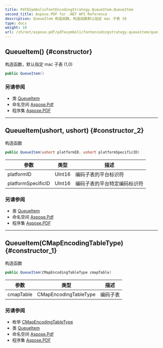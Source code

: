 ```yaml
---
title: PdfASymbolicFontEncodingStrategy.QueueItem.QueueItem
second_title: Aspose.PDF for .NET API Reference
description: QueueItem 构造函数。构造函数默认指定 mac 子表 10
type: docs
weight: 10
url: /zh/net/aspose.pdf/pdfasymbolicfontencodingstrategy.queueitem/queueitem/
---
```

## QueueItem() {#constructor}

构造函数，默认指定 mac 子表 (1,0)

```csharp
public QueueItem()
```

### 另请参阅

* 类 [QueueItem](../)
* 命名空间 [Aspose.Pdf](../../../aspose.pdf/)
* 程序集 [Aspose.PDF](../../../)

---

## QueueItem(ushort, ushort) {#constructor_2}

构造函数

```csharp
public QueueItem(ushort platformID, ushort platformSpecificID)
```

| 参数 | 类型 | 描述 |
| --- | --- | --- |
| platformID | UInt16 | 编码子表的平台标识符 |
| platformSpecificID | UInt16 | 编码子表的平台特定编码标识符 |

### 另请参阅

* 类 [QueueItem](../)
* 命名空间 [Aspose.Pdf](../../../aspose.pdf/)
* 程序集 [Aspose.PDF](../../../)

---

## QueueItem(CMapEncodingTableType) {#constructor_1}

构造函数

```csharp
public QueueItem(CMapEncodingTableType cmapTable)
```

| 参数 | 类型 | 描述 |
| --- | --- | --- |
| cmapTable | CMapEncodingTableType | 编码子表 |

### 另请参阅

* 枚举 [CMapEncodingTableType](../../pdfasymbolicfontencodingstrategy.queueitem.cmapencodingtabletype/)
* 类 [QueueItem](../)
* 命名空间 [Aspose.Pdf](../../../aspose.pdf/)
* 程序集 [Aspose.PDF](../../../)